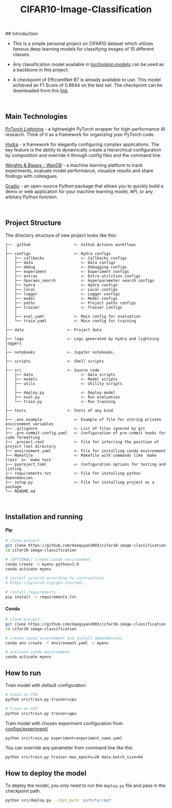 <div align="center">

# CIFAR10-Image-Classification

</div>

<br>

## Introduction

- This is a simple personal project on CIFAR10 dataset which utilizes famous deep learning models for classifying images of 10 different classes.

- Any classification model available in [torchvision.models](https://pytorch.org/vision/stable/models.html) can be used as a backbone in this project.

- A checkpoint of EfficientNet B7 is already available to use. This model achieved an F1 Score of 0.8644 on the test set. The checkpoint can be downloaded from this [link](https://drive.google.com/file/d/1dblaP8JGSUMReMHrfGpnsBiEHaBsiU-8/view?usp=sharing).

<br>

## Main Technologies

[PyTorch Lightning](https://github.com/PyTorchLightning/pytorch-lightning) - a lightweight PyTorch wrapper for high-performance AI research. Think of it as a framework for organizing your PyTorch code.

[Hydra](https://github.com/facebookresearch/hydra) - a framework for elegantly configuring complex applications. The key feature is the ability to dynamically create a hierarchical configuration by composition and override it through config files and the command line.

[Weights & Biases - WanDB](https://wandb.ai) - a machine learning platform to track experiments, evaluate model performance, visualize results and share findings with colleagues.

[Gradio](https://www.gradio.app/) - an open-source Python package that allows you to quickly build a demo or web application for your machine learning model, API, or any arbitary Python function.

<br>

## Project Structure

The directory structure of new project looks like this:

```
├── .github                   <- Github Actions workflows
│
├── configs                   <- Hydra configs
│   ├── callbacks                <- Callbacks configs
│   ├── data                     <- Data configs
│   ├── debug                    <- Debugging configs
│   ├── experiment               <- Experiment configs
│   ├── extras                   <- Extra utilities configs
│   ├── hparams_search           <- Hyperparameter search configs
│   ├── hydra                    <- Hydra configs
│   ├── local                    <- Local configs
│   ├── logger                   <- Logger configs
│   ├── model                    <- Model configs
│   ├── paths                    <- Project paths configs
│   ├── trainer                  <- Trainer configs
│   │
│   ├── eval.yaml             <- Main config for evaluation
│   └── train.yaml            <- Main config for training
│
├── data                   <- Project data
│
├── logs                   <- Logs generated by hydra and lightning loggers
│
├── notebooks              <- Jupyter notebooks.
│
├── scripts                <- Shell scripts
│
├── src                    <- Source code
│   ├── data                     <- Data scripts
│   ├── models                   <- Model scripts
│   ├── utils                    <- Utility scripts
│   │
│   ├── deploy.py                <- Deploy model
│   ├── eval.py                  <- Run evaluation
│   └── train.py                 <- Run training
│
├── tests                  <- Tests of any kind
│
├── .env.example              <- Example of file for storing private environment variables
├── .gitignore                <- List of files ignored by git
├── .pre-commit-config.yaml   <- Configuration of pre-commit hooks for code formatting
├── .project-root             <- File for inferring the position of project root directory
├── environment.yaml          <- File for installing conda environment
├── Makefile                  <- Makefile with commands like `make train` or `make test`
├── pyproject.toml            <- Configuration options for testing and linting
├── requirements.txt          <- File for installing python dependencies
├── setup.py                  <- File for installing project as a package
└── README.md
```

<br>

## Installation and running

#### Pip

```bash
# clone project
git clone https://github.com/daoquyan2003/cifar10-image-classification.git
cd cifar10-image-classification

# [OPTIONAL] create conda environment
conda create -n myenv python=3.9
conda activate myenv

# install pytorch according to instructions
# https://pytorch.org/get-started/

# install requirements
pip install -r requirements.txt
```

#### Conda

```bash
# clone project
git clone https://github.com/daoquyan2003/cifar10-image-classification.git
cd cifar10-image-classification

# create conda environment and install dependencies
conda env create -f environment.yaml -n myenv

# activate conda environment
conda activate myenv
```

## How to run

Train model with default configuration

```bash
# train on CPU
python src/train.py trainer=cpu

# train on GPU
python src/train.py trainer=gpu
```

Train model with chosen experiment configuration from [configs/experiment/](configs/experiment/)

```bash
python src/train.py experiment=experiment_name.yaml
```

You can override any parameter from command line like this

```bash
python src/train.py trainer.max_epochs=20 data.batch_size=64
```

## How to deploy the model

To deploy the model, you only need to run the `deploy.py` file and pass in the checkpoint path.

```bash
python src/deploy.py --ckpt_path 'path/to/ckpt'
```

<br>
